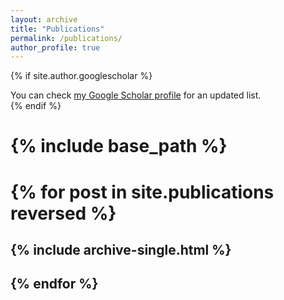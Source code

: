 ```yaml
---
layout: archive
title: "Publications"
permalink: /publications/
author_profile: true
---
```


{% if site.author.googlescholar %}
  <div class="wordwrap">You can check <a href="https://scholar.google.com/citations?user=gIQOYDYAAAAJ&hl=en">my Google Scholar profile</a> for an updated list.</div>
{% endif %}

# {% include base_path %}

# {% for post in site.publications reversed %}
  ## {% include archive-single.html %}
## {% endfor %} 
